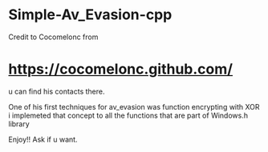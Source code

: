 # Simple-Av_Evasion-cpp

Credit to Cocomelonc from
 # https://cocomelonc.github.com/ 
 u can find his contacts there. 

One of his first techniques for av_evasion was function encrypting with XOR
i implemeted that concept to all the functions that are part of Windows.h library

Enjoy!! Ask if u want. 
